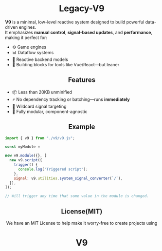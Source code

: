 <div align="center">
  <h1>Legacy-V9</h1>
</div>


**V9** is a minimal, low-level reactive system designed to build powerful data-driven engines.  
It emphasizes **manual control**, **signal-based updates**, and **performance**, making it perfect for:

- ⚙️ Game engines
- 📊 Dataflow systems
- 🧠 Reactive backend models
- 🧩 Building blocks for tools like Vue/React—but leaner

<div align="center">
  <h2>Features</h2>
</div>

- 📦 Less than 20KB unminified
- ⚡ No dependency tracking or batching—runs **immediately**
- 🎯 Wildcard signal targeting
- 🔧 Fully modular, component-agnostic

<div align="center">
  <h2>Example</h2>
</div>

```js
import { v9 } from "./v9/v9.js";

const myModule =

new v9.module({}, [
  new v9.script({
    trigger() {
      console.log("Triggered script");
    },
    signal: v9.utilities.system_signal_converter(`/`),
  }),
]);

// Will trigger any time that some value in the module is changed.
```

<div align="center">
  <h2>License(MIT)</h2>
</div>

<div align="center">
  <p>
We have an MIT License to help make it worry-free to create projects using</p>
  
  <h1>V9</h1>
</div>
